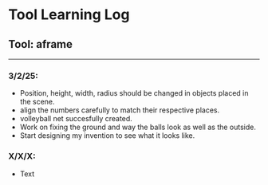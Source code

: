 # Tool Learning Log

## Tool: **aframe**

---

### 3/2/25:
* Position, height, width, radius should be changed in objects placed in the scene.
* align the numbers carefully to match their respective places.
* volleyball net succesfully created.
* Work on fixing the ground and way the balls look as well as the outside.
* Start designing my invention to see what it looks like.

### X/X/X:
* Text


<!-- 
* Links you used today (websites, videos, etc)
* Things you tried, progress you made, etc
* Challenges, a-ha moments, etc
* Questions you still have
* What you're going to try next
-->
